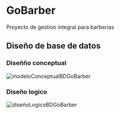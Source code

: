 # GoBarber
Proyecto de gestion integral para barberias 
## Diseño de base de datos 
### Diseñño conceptual 
![modeloConceptualBDGoBarber](https://github.com/diego-Ballesteros/GoBarber/assets/114629529/6f9acf75-e9e7-4f78-ab5b-970e06a2c5e3)
### Diseño logico 
![diseñoLogicoBDGoBarber](https://github.com/diego-Ballesteros/GoBarber/assets/114629529/e5fc5fde-692a-48dd-8755-413eabdac0bf)
